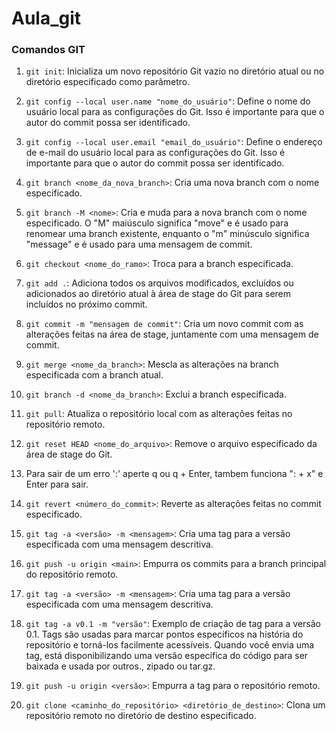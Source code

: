 # Aula_git

### Comandos GIT

1. `git init`: Inicializa um novo repositório Git vazio no diretório atual ou no diretório especificado como parâmetro.

2. `git config --local user.name "nome_do_usuário"`: Define o nome do usuário local para as configurações do Git. Isso é importante para que o autor do commit possa ser identificado.

3. `git config --local user.email "email_do_usuário"`: Define o endereço de e-mail do usuário local para as configurações do Git. Isso é importante para que o autor do commit possa ser identificado.

4. `git branch <nome_da_nova_branch>`: Cria uma nova branch com o nome especificado.

5. `git branch -M <nome>`: Cria e muda para a nova branch com o nome especificado. O "M" maiúsculo significa "move" e é usado para renomear uma branch existente, enquanto o "m" minúsculo significa "message" e é usado para uma mensagem de commit.

6. `git checkout <nome_do_ramo>`: Troca para a branch especificada.

7. `git add .`: Adiciona todos os arquivos modificados, excluídos ou adicionados ao diretório atual à área de stage do Git para serem incluídos no próximo commit.

8. `git commit -m "mensagem de commit"`: Cria um novo commit com as alterações feitas na área de stage, juntamente com uma mensagem de commit.

9. `git merge <nome_da_branch>`: Mescla as alterações na branch especificada com a branch atual.

10. `git branch -d <nome_da_branch>`: Exclui a branch especificada.

11. `git pull`: Atualiza o repositório local com as alterações feitas no repositório remoto.

12. `git reset HEAD <nome_do_arquivo>`: Remove o arquivo especificado da área de stage do Git.

13. Para sair de um erro ':' aperte q ou q + Enter, tambem funciona ": + x" e Enter para sair.

14. `git revert <número_do_commit>`: Reverte as alterações feitas no commit especificado.

15. `git tag -a <versão> -m <mensagem>`: Cria uma tag para a versão especificada com uma mensagem descritiva.

16. `git push -u origin <main>`: Empurra os commits para a branch principal do repositório remoto.

17. `git tag -a <versão> -m <mensagem>`: Cria uma tag para a versão especificada com uma mensagem descritiva.

18. `git tag -a v0.1 -m "versão"`: Exemplo de criação de tag para a versão 0.1.
     Tags são usadas para marcar pontos específicos na história do repositório e torná-los facilmente acessíveis. Quando você envia uma tag, está disponibilizando uma versão específica do código para ser baixada e usada por outros., zipado ou tar.gz.

19. `git push -u origin <versão>`: Empurra a tag para o repositório remoto.

20. `git clone <caminho_do_repositório> <diretório_de_destino>`: Clona um repositório remoto no diretório de destino especificado.
